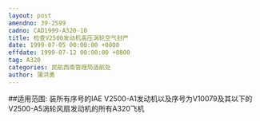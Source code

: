 ```yaml
---
layout: post
amendno: 39-2599
cadno: CAD1999-A320-10
title: 检查V2500发动机高压涡轮空气封严
date: 1999-07-05 00:00:00 +0800
effdate: 1999-07-12 00:00:00 +0800
tag: A320
categories: 民航西南管理局适航处
author: 蒲洪勇
---
```


##适用范围:
装所有序号的IAE V2500-A1发动机以及序号为V10079及其以下的V2500-A5涡轮风扇发动机的所有A320飞机

